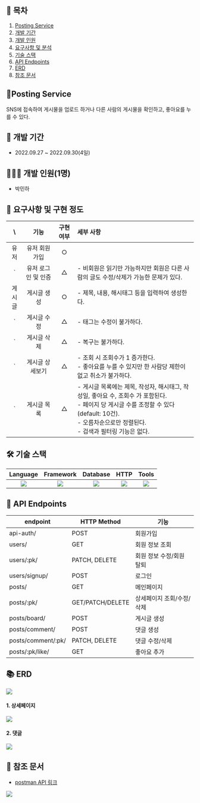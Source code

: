 ## 📎 목차

1. [Posting Service](#-posting-service)
2. [개발 기간](#-개발-기간)
3. [개발 인원](#-개발-인원)
4. [요구사항 및 분석](#-요구사항-및-분석)
5. [기술 스택](#-기술-스택)
6. [API Endpoints](#-api-endpoints)
7. [ERD](#-erd)
8. [참조 문서](#-참조-문서)

## 🚀Posting Service
SNS에 접속하여 게시물을 업로드 하거나 다른 사람의 게시물을 확인하고, 좋아요를 누를 수 있다.

## 📆 개발 기간
- 2022.09.27 ~ 2022.09.30(4일)

## 🧑🏻‍💻 개발 인원(1명)
- 박민하

## 📝 요구사항 및 구현 정도
\ | 기능 | 구현 여부 | 세부 사항
:--: | :--: | :--: | :--
유저 | 유저 회원가입 | ○ 
` | 유저 로그인 및 인증 | △ | - 비회원은 읽기만 가능하지만 회원은 다른 사람의 글도 수정/삭제가 가능한 문제가 있다.
게시글 | 게시글 생성 | ○ | - 제목, 내용, 해시태그 등을 입력하여 생성한다.
` | 게시글 수정 | △ | - 태그는 수정이 불가하다.
` | 게시글 삭제  | △ | - 복구는 불가하다.
` | 게시글 상세보기 | △ | - 조회 시 조회수가 1 증가한다. </br> - 좋아요를 누를 수 있지만 한 사람당 제한이 없고 취소가 불가하다.
` | 게시글 목록 | △ | - 게시글 목록에는 제목, 작성자, 해시태그, 작성일, 좋아요 수, 조회수 가 포함된다.  </br> - 페이지 당 게시글 수를 조정할 수 있다(default: 10건). </br> - 오름차순으로만 정렬된다. </br> - 검색과 필터링 기능은 없다.


## 🛠 기술 스택
Language | Framework | Database | HTTP | Tools
| :----------------------------------------------------------------------------------------------------: | :----------------------------------------------------------------------------------------------------: | :--------------------------------------------------------------------------------------------------: | :----------------------------------------------------------------------------------------------------------: | :------------------------------------------------------------------------------------------------------: |
| <img src="https://img.shields.io/badge/python-3776AB?style=for-the-badge&logo=python&logoColor=white"> | <img src="https://img.shields.io/badge/DRF-092E20?style=for-the-badge&logo=django&logoColor=white"> | <img src="https://img.shields.io/badge/mysql-4479A1?style=for-the-badge&logo=mysql&logoColor=white">  | <img src="https://img.shields.io/badge/postman-FF6C37?style=for-the-badge&logo=postman&logoColor=white"> |  <img src="https://img.shields.io/badge/git-F05032?style=for-the-badge&logo=git&logoColor=white">


## 🎯 API Endpoints
| endpoint | HTTP Method | 기능 
|----------|-------------|------
|api-auth/ | POST | 회원가입
|users/ | GET | 회원 정보 조회 
|users/:pk/ | PATCH, DELETE | 회원 정보 수정/회원 탈퇴 
|users/signup/ | POST | 로그인 
|posts/ | GET | 메인페이지
|posts/:pk/ | GET/PATCH/DELETE | 상세페이지 조회/수정/삭제
|posts/board/ | POST| 게시글 생성
|posts/comment/ | POST | 댓글 생성
|posts/comment/:pk/ |PATCH, DELETE | 댓글 수정/삭제
|posts/:pk/like/ | GET | 좋아요 추가


## 📚 ERD
![](https://velog.velcdn.com/images/miracle-21/post/badea2b8-6c6e-494a-8ef5-ea309837c689/image.png)

#### 1. 상세페이지

![](https://velog.velcdn.com/images/miracle-21/post/27ebb8e7-0aca-45f2-a01d-23e2bb87c408/image.png)

#### 2. 댓글

![](https://velog.velcdn.com/images/miracle-21/post/c50a03f1-515a-4b07-bfe6-c41b8cd70303/image.png)


## 🔖 참조 문서
- [postman API 링크](https://documenter.getpostman.com/view/18832289/2s83tCLDXm)

![](https://velog.velcdn.com/images/miracle-21/post/8d1a41ff-ba3c-401b-b254-c5a3aba25f12/image.gif)



